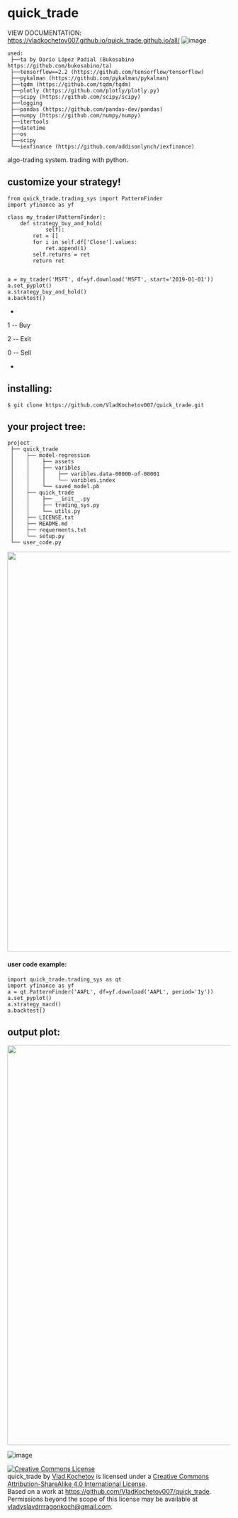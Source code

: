 # quick_trade
VIEW DOCUMENTATION: https://vladkochetov007.github.io/quick_trade.github.io/all/
![image](https://i.ibb.co/9cfV9w9/IMG-5619.png)
```
used:
 ├──ta by Darío López Padial (Bukosabino   https://github.com/bukosabino/ta)
 ├──tensorflow==2.2 (https://github.com/tensorflow/tensorflow)
 ├──pykalman (https://github.com/pykalman/pykalman)
 ├──tqdm (https://github.com/tqdm/tqdm)
 ├──plotly (https://github.com/plotly/plotly.py)
 ├──scipy (https://github.com/scipy/scipy)
 ├──logging
 ├──pandas (https://github.com/pandas-dev/pandas)
 ├──numpy (https://github.com/numpy/numpy)
 ├──itertools
 ├──datetime
 ├──os
 ├──scipy
 └──iexfinance (https://github.com/addisonlynch/iexfinance)
```

algo-trading system.
trading with python.


## customize your strategy!

```
from quick_trade.trading_sys import PatternFinder
import yfinance as yf

class my_trader(PatternFinder):
    def strategy_buy_and_hold(
            self):
        ret = []
        for i in self.df['Close'].values:
            ret.append(1)
        self.returns = ret
        return ret


a = my_trader('MSFT', df=yf.download('MSFT', start='2019-01-01'))
a.set_pyplot()
a.strategy_buy_and_hold()
a.backtest()
```
*

1 -- Buy

2 -- Exit

0 -- Sell

*
## installing:
```
$ git clone https://github.com/VladKochetov007/quick_trade.git
```

## your project tree:
```
project
 ├── quick_trade
 │    ├── model-regression
 │    │    ├── assets
 │    │    ├── varibles
 │    │    │    ├── varibles.data-00000-of-00001
 │    │    │    └── varibles.index
 │    │    └── saved_model.pb
 │    ├── quick_trade
 │    │    ├── __init__.py
 │    │    ├── trading_sys.py
 │    │    └── utils.py
 │    ├── LICENSE.txt
 │    ├── README.md
 │    ├── requerments.txt
 │    └── setup.py
 └── user_code.py
```

<div align="left">
  <img src="https://i.ibb.co/pP4jdBL/2020-08-03-05-10-37.png" width=900">
</div>

#### user code example:
```
import quick_trade.trading_sys as qt
import yfinance as yf
a = qt.PatternFinder('AAPL', df=yf.download('AAPL', period='1y'))
a.set_pyplot()
a.strategy_macd()
a.backtest()
```

## output plot:
<div align="left">
  <img src="https://i.ibb.co/ThYVwpq/imgonline-com-ua-Big-Picture-afe-Xd-HJoldw-Tp.jpg" width=900">
</div>

![image](https://i.ibb.co/mFLDJsX/IMG-5613.png)

<a rel="license" href="http://creativecommons.org/licenses/by-sa/4.0/">
<img alt="Creative Commons License" style="border-width:0"
src="https://i.creativecommons.org/l/by-sa/4.0/88x31.png" />
</a><br/>
<span xmlns:dct="http://purl.org/dc/terms/" property="dct:title">quick_trade</span> by 
<a xmlns:cc="http://creativecommons.org/ns#"
href="https://github.com/VladKochetov007" property="cc:attributionName"
rel="cc:attributionURL">Vlad Kochetov</a> is licensed under a <a rel="license"
href="http://creativecommons.org/licenses/by-sa/4.0/">
Creative Commons Attribution-ShareAlike 4.0 International License</a>.
<br />Based on a work at 
<a xmlns:dct="http://purl.org/dc/terms/"
href="https://github.com/VladKochetov007/quick_trade"
rel="dct:source">https://github.com/VladKochetov007/quick_trade</a>.
<br />Permissions beyond the scope of this license may be available at 
<a xmlns:cc="http://creativecommons.org/ns#"
href="vladyslavdrrragonkoch@gmail.com" 
rel="cc:morePermissions">vladyslavdrrragonkoch@gmail.com</a>.
